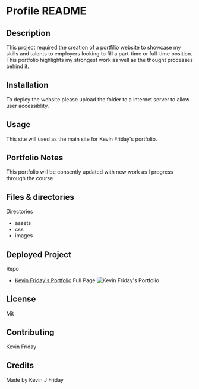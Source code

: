 # Profile README

## Description
This project required the creation of a portfilio website to showcase my skills and talents to employers looking to fill a part-time or full-time position. This portfolio highlights my strongest work as well as the thought processes behind it.

## Installation
To deploy the website please upload the folder to a internet server to allow user accessiblity.

## Usage
This site will used as the main site for Kevin Friday's portfolio.

## Portfolio Notes
This portfolio will be consently updated with new work as I progress through the course

## Files & directories
Directories 
* assets
* css
* images

## Deployed Project
Repo
* [Kevin Friday's Portfolio](https://drkevinfriday.github.io/Kevins_Portfolio/)
 Full Page
![Kevin Friday's Portfolio](./assets/images/KevinsPortfolio.png)

## License
Mit

## Contributing
Kevin Friday



## Credits
Made by Kevin J Friday
